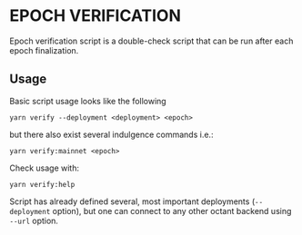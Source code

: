 # EPOCH VERIFICATION

Epoch verification script is a double-check script that can be run after each epoch finalization.

## Usage

Basic script usage looks like the following
```
yarn verify --deployment <deployment> <epoch>
```
but there also exist several indulgence commands i.e.:
```
yarn verify:mainnet <epoch>
```

Check usage with:
```
yarn verify:help
```


Script has already defined several, most important deployments (`--deployment` option), but one can connect to any other octant backend using `--url` option. 



